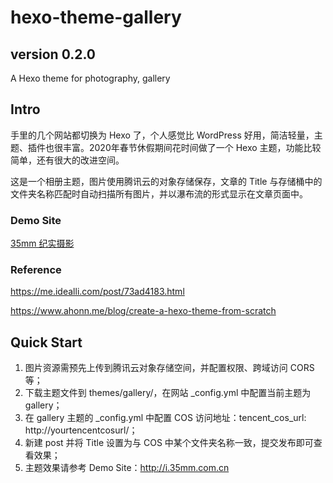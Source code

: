 # hexo-theme-gallery

## version 0.2.0

A Hexo theme for photography, gallery

## Intro

手里的几个网站都切换为 Hexo 了，个人感觉比 WordPress 好用，简洁轻量，主题、插件也很丰富。2020年春节休假期间花时间做了一个 Hexo 主题，功能比较简单，还有很大的改进空间。

这是一个相册主题，图片使用腾讯云的对象存储保存，文章的 Title 与存储桶中的文件夹名称匹配时自动扫描所有图片，并以瀑布流的形式显示在文章页面中。

### Demo Site

[35mm 纪实摄影](http://i.35mm.com.cn)

### Reference

https://me.idealli.com/post/73ad4183.html

https://www.ahonn.me/blog/create-a-hexo-theme-from-scratch

## Quick Start

1. 图片资源需预先上传到腾讯云对象存储空间，并配置权限、跨域访问 CORS 等；
2. 下载主题文件到 themes/gallery/，在网站 _config.yml 中配置当前主题为 gallery；
3. 在 gallery 主题的 _config.yml 中配置 COS 访问地址：tencent_cos_url: http://yourtencentcosurl/；
4. 新建 post 并将 Title 设置为与 COS 中某个文件夹名称一致，提交发布即可查看效果；
5. 主题效果请参考 Demo Site：http://i.35mm.com.cn
